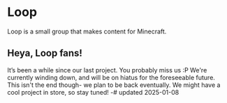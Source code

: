 # Loop

Loop is a small group that makes content for Minecraft.

## Heya, Loop fans!
It’s been a while since our last project. You probably miss us :P
We're currently winding down, and will be on hiatus for the foreseeable future.
This isn't the end though- we plan to be back eventually. We might have a cool project in store, so stay tuned!
-# updated 2025-01-08
